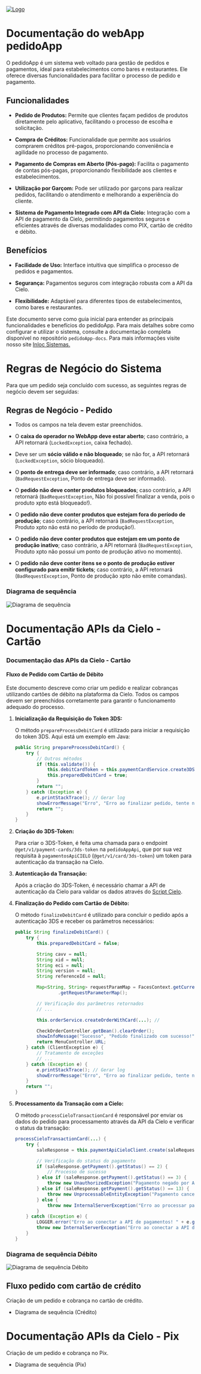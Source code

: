 [![Logo](https://inlocsistemas.com.br/wp-content/uploads/2021/04/logo.png)](https://inlocsistemas.com.br)

# Documentação do webApp pedidoApp

O pedidoApp é um sistema web voltado para gestão de pedidos e pagamentos, ideal para estabelecimentos como bares e restaurantes. Ele oferece diversas funcionalidades para facilitar o processo de pedido e pagamento.

## Funcionalidades

- **Pedido de Produtos:** Permite que clientes façam pedidos de produtos diretamente pelo aplicativo, facilitando o processo de escolha e solicitação.

- **Compra de Créditos:** Funcionalidade que permite aos usuários comprarem créditos pré-pagos, proporcionando conveniência e agilidade no processo de pagamento.

- **Pagamento de Compras em Aberto (Pós-pago):** Facilita o pagamento de contas pós-pagas, proporcionando flexibilidade aos clientes e estabelecimentos.

- **Utilização por Garçom:** Pode ser utilizado por garçons para realizar pedidos, facilitando o atendimento e melhorando a experiência do cliente.

- **Sistema de Pagamento Integrado com API da Cielo:** Integração com a API de pagamento da Cielo, permitindo pagamentos seguros e eficientes através de diversas modalidades como PIX, cartão de crédito e débito.

## Benefícios

- **Facilidade de Uso:** Interface intuitiva que simplifica o processo de pedidos e pagamentos.

- **Segurança:** Pagamentos seguros com integração robusta com a API da Cielo.

- **Flexibilidade:** Adaptável para diferentes tipos de estabelecimentos, como bares e restaurantes.

Este documento serve como guia inicial para entender as principais funcionalidades e benefícios do pedidoApp. Para mais detalhes sobre como configurar e utilizar o sistema, consulte a documentação completa disponível no repositório `pedidoApp-docs`. Para mais informações visite nosso site [Inloc Sistemas.](https://inlocsistemas.com.br/) 

# Regras de Negócio do Sistema

Para que um pedido seja concluído com sucesso, as seguintes regras de negócio devem ser seguidas:

## Regras de Negócio - Pedido

- Todos os campos na tela devem estar preenchidos.

- O **caixa do operador no WebApp deve estar aberto**; caso contrário, a API retornará (`LockedException`, caixa fechado).

- Deve ser um **sócio válido e não bloqueado**; se não for, a API retornará (`LockedException`, sócio bloqueado).

- O **ponto de entrega deve ser informado**; caso contrário, a API retornará (`BadRequestException`, Ponto de entrega deve ser informado).

- O **pedido não deve conter produtos bloqueados**; caso contrário, a API retornará (`BadRequestException`, Não foi possível finalizar a venda, pois o produto xpto está bloqueado!).

- O **pedido não deve conter produtos que estejam fora do período de produção**; caso contrário, a API retornará (`BadRequestException`, Produto xpto não está no período de produção!).

- O **pedido não deve conter produtos que estejam em um ponto de produção inativo**; caso contrário, a API retornará (`BadRequestException`, Produto xpto não possui um ponto de produção ativo no momento).

- O **pedido não deve conter itens se o ponto de produção estiver configurado para emitir tickets**; caso contrário, a API retornará (`BadRequestException`, Ponto de produção xpto não emite comandas).

### Diagrama de sequência
![Diagrama de sequência](regras-de-negócio-do-sistema.webp)

# Documentação APIs da Cielo - Cartão

### Documentação das APIs da Cielo - Cartão

#### Fluxo de Pedido com Cartão de Débito

Este documento descreve como criar um pedido e realizar cobranças utilizando cartões de débito na plataforma da Cielo. Todos os campos devem ser preenchidos corretamente para garantir o funcionamento adequado do processo.

1. **Inicialização da Requisição do Token 3DS:**

   O método `prepareProcessDebitCard` é utilizado para iniciar a requisição do token 3DS. Aqui está um exemplo em Java:

   ```java
   public String prepareProcessDebitCard() {
       try {
           // Outros métodos
           if (this.validate()) {
               this.debitCardToken = this.paymentCardService.create3DSToken();
               this.preparedDebitCard = true;
           }
           return "";
       } catch (Exception e) {
           e.printStackTrace(); // Gerar log
           showErrorMessage("Erro", "Erro ao finalizar pedido, tente novamente!");
           return "";
       }
   }
   ```

2. **Criação do 3DS-Token:**

   Para criar o 3DS-Token, é feita uma chamada para o endpoint `@get/v1/payment-cards/3ds-token` na `pedidoAppApi`, que por sua vez requisita à `pagamentosApiCIELO` (`@get/v1/card/3ds-token`) um token para autenticação da transação na Cielo.

3. **Autenticação da Transação:**

   Após a criação do 3DS-Token, é necessário chamar a API de autenticação da Cielo para validar os dados através do [Script Cielo](https://developercielo.github.io/manual/3ds#integra%C3%A7%C3%A3o-do-script).

4. **Finalização do Pedido com Cartão de Débito:**

   O método `finalizeDebitCard` é utilizado para concluir o pedido após a autenticação 3DS e receber os parâmetros necessários:

   ```java
   public String finalizeDebitCard() {
       try {
           this.preparedDebitCard = false;

           String cavv = null;
           String xid = null;
           String eci = null;
           String version = null;
           String referenceId = null;

           Map<String, String> requestParamMap = FacesContext.getCurrentInstance().getExternalContext()
                   .getRequestParameterMap();

           // Verificação dos parâmetros retornados
           // ...

           this.orderService.createOrderWithCard(...); // 

           CheckOrderController.getBean().clearOrder();
           showInfoMessage("Sucesso", "Pedido finalizado com sucesso!");
           return MenuController.URL;
       } catch (ClientException e) {
           // Tratamento de exceções
           // ...
       } catch (Exception e) {
           e.printStackTrace(); // Gerar log
           showErrorMessage("Erro", "Erro ao finalizar pedido, tente novamente!");
       }
       return "";
   }
   ```

5. **Processamento da Transação com a Cielo:**

   O método `processCieloTransactionCard` é responsável por enviar os dados do pedido para processamento através da API da Cielo e verificar o status da transação:

   ```java
   processCieloTransactionCard(...) {
       try {
           saleResponse = this.paymentApiCieloClient.create(saleRequestDTO);

           // Verificação do status do pagamento
           if (saleResponse.getPayment().getStatus() == 2) {
               // Processo de sucesso
           } else if (saleResponse.getPayment().getStatus() == 3) {
               throw new UnauthorizedException("Pagamento negado por Autorizador!");
           } else if (saleResponse.getPayment().getStatus() == 13) {
               throw new UnprocessableEntityException("Pagamento cancelado por falha no processamento ou por ação do Antifraude!");
           } else {
               throw new InternalServerException("Erro ao processar pagamento!");
           }
       } catch (Exception e) {
           LOGGER.error("Erro ao conectar a API de pagamentos! " + e.getMessage());
           throw new InternalServerException("Erro ao conectar a API de pagamentos!");
       }
   }
   ```

### Diagrama de sequência Débito
![Diagrama de sequência Débito](fluxo_pedido_app_cartao_debito.png)

## Fluxo pedido com cartão de crédito
Criação de um pedido e cobrança no cartão de crédito.
- Diagrama de sequência (Crédito)


# Documentação APIs da Cielo - Pix
Criação de um pedido e cobrança no Pix.
- Diagrama de sequência (Pix)
